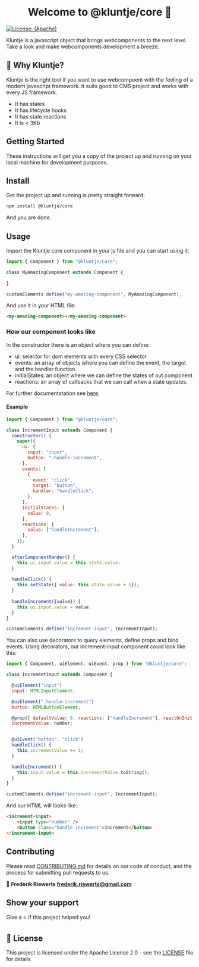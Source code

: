 <h1 align="center">Welcome to @kluntje/core 👋</h1>
<p>
  <a href="LICENSE.md" target="_blank">
    <img alt="License: (Apache)" src="https://img.shields.io/badge/License-(Apache)-yellow.svg" />
  </a>
</p>

Kluntje is a javascript object that brings webcomponents to the next level. Take a look and make webcomponents development a breeze.

## 🚀 Why Kluntje?

Kluntje is the right tool if you want to use webcompoent with the feeling of a modern javascript framework. It suits good to CMS project and works with every JS framework.

*  It has states
*  It has lifecycle hooks
*  It has state reactions
*  It is < 3Kb

## Getting Started

These instructions will get you a copy of the project up and running on your local machine for development purposes. 


## Install

Get the project up and running is pretty straight forward:

```sh
npm install @kluntje/core
```

And you are done.

## Usage

Import the Kluntje core component in your js file and you can start using it:

```javascript
import { Component } from "@kluntje/Core";

class MyAmazingComponent extends Component {
    
}

customElements.define("my-amazing-component", MyAmazingComponent);
```

And use it in your HTML file:

```html
<my-amazing-component></my-amazing-component>
```

### How our component looks like

In the constructor there is an object where you can define:

*  ui: selector for dom elements with every CSS selector
*  events: an array of objects where you can define the event, the target and the handler function.
*  initialStates: an object where we can define the states of out component
*  reactions: an array of callbacks that we can call when a state updates.

For further documentatation see [here](https://github.com/kluntje/kluntje/tree/master/packages/core).

#### Example

```javascript
import { Component } from "@kluntje/core";

class IncrementInput extends Component {
  constructor() {
    super({
      ui: {
        input: "input",
        button: ".handle-increment",
      },
      events: [
        {
          event: "click",
          target: "button",
          handler: "handleClick",
        },
      ],
      initialStates: {
        value: 0,
      },
      reactions: {
        value: ["handleIncrement"],
      },
    });
  }

  afterComponentRender() {
    this.ui.input.value = this.state.value;
  }
  
  handleClick() {
    this.setState({ value: this.state.value + 1}); 
  }
  
  handleIncrement({value}) {
    this.ui.input.value = value;
  }
}

customElements.define("increment-input", IncrementInput);
```

You can also use decorators to query elements, define props and bind events. Using decorators, our increment-input component could look like this:

```javascript
import { Component, uiElement, uiEvent, prop } from "@kluntje/core";

class IncrementInput extends Component {

  @uiElement("input")
  input: HTMLInputElement;

  @uiElement(".handle-increment")
  button: HTMLButtonElement;

  @prop({ defaultValue: 0, reactions: ["handleIncrement"], reactOnInit: true })
  incrementValue: number;


  @uiEvent("button", "click")
  handleClick() {
    this.incrementValue += 1;
  }

  handleIncrement() {
    this.input.value = this.incrementValue.toString();
  }
}

customElements.define("increment-input", IncrementInput);
```


And our HTML will looks like:

```html
<increment-input>
    <input type="number" />
    <button class="handle-increment">Increment</button>
</increment-input>

```

## Contributing

Please read [CONTRIBUTING.md](https://) for details on our code of conduct, and the process for submitting pull requests to us.

👤 **Frederik Riewerts <frederik.riewerts@gmail.com>**

## Show your support

Give a ⭐️ if this project helped you!

## 📝 License

This project is licensed under the Apache License 2.0 - see the [LICENSE](LICENSE) file for details
